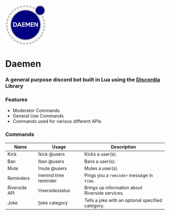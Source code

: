 <img src="./media/images/daemen.png" width=128 />

# Daemen 

### A general purpose discord bot built in Lua using the [Discordia](https://github.com/SinisterRectus/Discordia) Library

### Features
* Moderator Commands
* General Use Commands
* Commands used for various different APIs

### Commands
| Name | Usage | Description |
| --- | --- | --- |
| Kick | !kick @users | Kicks a user(s). |
| Ban | !ban @users | Bans a user(s). |
| Mute | !mute @users | Mutes a user(s). |
| Reminders | !remind time reminder | Pings you a `reminder` message in `time`. |
| Riverside API | !riversidestatus | Brings up information about Riverside services. |
| Joke | !joke category | Tells a joke with an optional specified category. |
